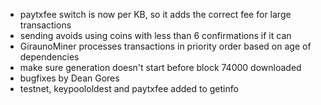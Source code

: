 * paytxfee switch is now per KB, so it adds the correct fee for large transactions
* sending avoids using coins with less than 6 confirmations if it can
* GiraunoMiner processes transactions in priority order based on age of dependencies
* make sure generation doesn't start before block 74000 downloaded
* bugfixes by Dean Gores
* testnet, keypoololdest and paytxfee added to getinfo
